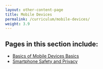 ```yaml
---
layout: other-content-page
title: Mobile Devices
permalink: /curriculum/mobile-devices/
weight: 3.9
---
```

## Pages in this section include: ##
- [Basics of Mobile Devices Basics](../mobile-devices/basics-of-mobile-devices/)
- [Smartphone Safety and Privacy](../mobile-devices/smartphone-safety-and-privacy/)
